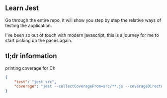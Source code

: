 ## Learn Jest ##

Go through the entire repo, it will show you step by step the relative ways of testing the application.

I've been so out of touch with modern javascript, this is a journey for me to start picking up the paces again.

## tl;dr information ##

printing coverage for CI:
```json
{
    "test": "jest src",
    "coverage": "jest --collectCoverageFrom=src/**.js --coverageDirectory=./src/coverage --coverage src"
}
```